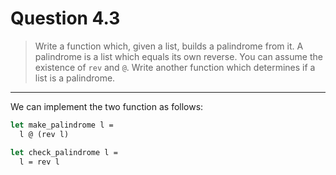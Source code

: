 # Question 4.3

> Write a function which, given a list, builds a palindrome from it.
> A palindrome is a list which equals its own reverse.
> You can assume the existence of `rev` and `@`.
> Write another function which determines if a list is a palindrome.

---

We can implement the two function as follows:
```ocaml
let make_palindrome l =
  l @ (rev l)

let check_palindrome l =
  l = rev l
```
